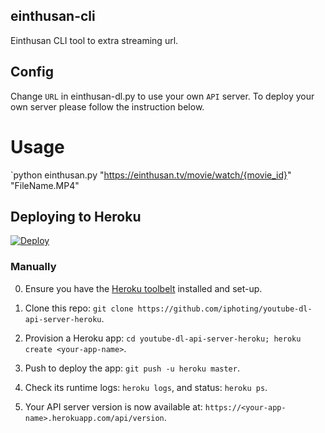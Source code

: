 ## einthusan-cli
Einthusan CLI tool to extra streaming url.

## Config
Change `URL` in einthusan-dl.py to use your own `API` server. To deploy your own server please follow the instruction below.
# Usage
`python einthusan.py "https://einthusan.tv/movie/watch/{movie_id}" "FileName.MP4"

## Deploying to Heroku

[![Deploy](https://www.herokucdn.com/deploy/button.png)](https://heroku.com/deploy)

### Manually

0. Ensure you have the [Heroku toolbelt](https://toolbelt.heroku.com) installed and set-up.

1. Clone this repo: `git clone https://github.com/iphoting/youtube-dl-api-server-heroku`.

2. Provision a Heroku app: `cd youtube-dl-api-server-heroku; heroku create <your-app-name>`.

3. Push to deploy the app: `git push -u heroku master`.

4. Check its runtime logs: `heroku logs`, and status: `heroku ps`.

5. Your API server version is now available at: `https://<your-app-name>.herokuapp.com/api/version`.
